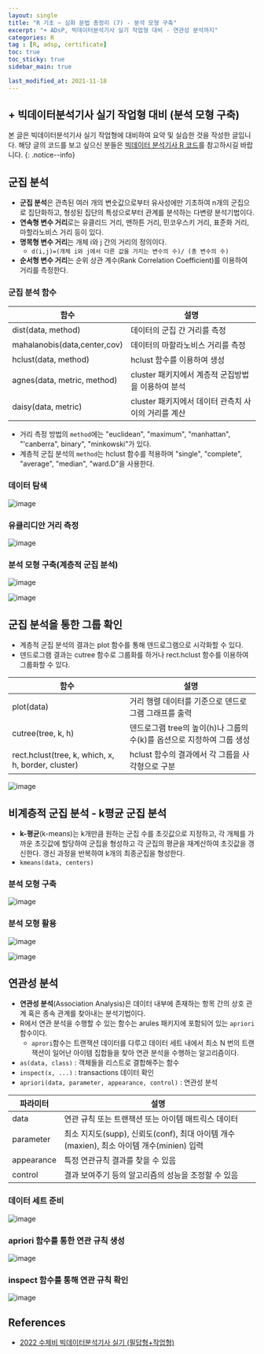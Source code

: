 ```yaml
---
layout: single
title: "R 기초 ~ 심화 문법 총정리 (7) - 분석 모형 구축"
excerpt: "+ ADsP, 빅데이터분석기사 실기 작업형 대비 - 연관성 분석까지"
categories: R
tag : [R, adsp, certificate]
toc: true
toc_sticky: true
sidebar_main: true

last_modified_at: 2021-11-18
---
```


## + 빅데이터분석기사 실기 작업형 대비 (분석 모형 구축)

본 글은 빅데이터분석기사 실기 작업형에 대비하여 요약 및 실습한 것을 작성한 글입니다. 해당 글의 코드를 보고 싶으신 분들은 [빅데이터 분석기사 R 코드](https://github.com/ingu627/BigDataAnalysis)를 참고하시길 바랍니다.
{: .notice--info}

## 군집 분석

- **군집 분석**은 관측된 여러 개의 변숫값으로부터 유사성에만 기초하여 n개의 군집으로 집단화하고, 형성된 집단의 특성으로부터 관계를 분석하는 다변량 분석기법이다.
- **연속형 변수 거리**로는 유클리드 거리, 맨하튼 거리, 민코우스키 거리, 표준화 거리, 마할라노비스 거리 등이 있다.
- **명목형 변수 거리**는 개체 i와 j 간의 거리의 정의이다.
  - `d(i,j)=(개체 i와 j에서 다른 값을 가지는 변수의 수)/ (총 변수의 수)`
- **순서형 변수 거리**는 순위 상관 계수(Rank Correlation Coefficient)를 이용하여 거리를 측정한다.

### 군집 분석 함수

|함수|설명|
|---|---|
|dist(data, method)|데이터의 군집 간 거리를 측정|
|mahalanobis(data,center,cov)|데이터의 마할라노비스 거리를 측정|
|hclust(data, method)|hclust 함수를 이용하여 생성|
|agnes(data, metric, method)|cluster 패키지에서 계층적 군집방법을 이용하여 분석|
|daisy(data, metric)|cluster 패키지에서 데이터 관측치 사이의 거리를 계산|

- 거리 측정 방법의 `method`에는 "euclidean", "maximum", "manhattan", "'canberra", binary", "minkowski"가 있다.
- 계층적 군집 분석의 `method`는 hclust 함수를 적용하며 "single", "complete", "average", "median", "ward.D"을 사용한다.


### 데이터 탐색

![image](https://user-images.githubusercontent.com/78655692/142361894-f6ecf604-bdac-49d1-8723-2d4f27219632.png)

### 유클리디안 거리 측정

![image](https://user-images.githubusercontent.com/78655692/142362077-65ae3bd4-b647-42e6-9097-9375307c85f7.png)

### 분석 모형 구축(계층적 군집 분석)

![image](https://user-images.githubusercontent.com/78655692/142362710-9fe4b525-e30c-45c8-aafd-3ea9147a5698.png)

![image](https://user-images.githubusercontent.com/78655692/142362743-03621758-0305-4846-9c6a-f3fd459848d0.png)

## 군집 분석을 통한 그룹 확인 

- 계층적 군집 분석의 결과는 plot 함수를 통해 덴드로그램으로 시각화할 수 있다.
- 덴드로그램 결과는 cutree 함수로 그룹화를 하거나 rect.hclust 함수를 이용하여 그룹화할 수 있다.

|함수|설명|
|---|---|
|plot(data)|거리 행렬 데이터를 기준으로 덴드로그램 그래프를 출력|
|cutree(tree, k, h)|덴드로그램 tree의 높이(h)나 그룹의 수(k)를 옵션으로 지정하여 그룹 생성|
|rect.hclust(tree, k, which, x, h, border, cluster)|hclust 함수의 결과에서 각 그룹을 사각형으로 구분|

![image](https://user-images.githubusercontent.com/78655692/142363270-e8a12251-ae9e-42ff-8199-9a98a33f04ff.png)

## 비계층적 군집 분석 - k평균 군집 분석 

- **k-평균**(k-means)는 k개만큼 원하는 군집 수를 초깃값으로 지정하고, 각 개체를 가까운 초깃값에 할당하여 군집을 형성하고 각 군집의 평균을 재계산하여 초깃값을 갱신한다. 갱신 과정을 반복하여 k개의 최종군집을 형성한다.
- `kmeans(data, centers)` 

### 분석 모형 구축

![image](https://user-images.githubusercontent.com/78655692/142364618-b4cfd3a2-fac7-478f-9f34-a8fdfa27a244.png)

### 분석 모형 활용

![image](https://user-images.githubusercontent.com/78655692/142364863-b76a23b1-e6f5-4dd0-8c99-93672cb85367.png)

![image](https://user-images.githubusercontent.com/78655692/142364885-d55766e8-4c7c-454c-ac8d-b7b5c71635e2.png)

## 연관성 분석 

- **연관성 분석**(Association Analysis)은 데이터 내부에 존재하는 항목 간의 상호 관계 혹은 종속 관계를 찾아내는 분석기법이다.
- R에서 연관 분석을 수행할 수 있는 함수는 arules 패키지에 포함되어 있는 `apriori`함수이다. 
  - `aprori`함수는 트랜잭션 데이터를 다루고 데이터 세트 내에서 최소 N 번의 트랜잭션이 일어난 아이템 집합들을 찾아 연관 분석을 수행하는 알고리즘이다.
- `as(data, class)` : 객체들을 리스트로 결합해주는 함수
- `inspect(x, ...)` : transactions 데이터 확인
- `apriori(data, parameter, appearance, control)` : 연관성 분석

|파라미터|설명|
|---|---|
|data|연관 규칙 또는 트랜잭션 또는 아이템 매트릭스 데이터|
|parameter|최소 지지도(supp), 신뢰도(conf), 최대 아이템 개수(maxien), 최소 아이템 개수(minien) 입력|
|appearance|특정 연관규칙 결과를 찾을 수 있음|
|control|결과 보여주기 등의 알고리즘의 성능을 조정할 수 있음|

### 데이터 세트 준비

![image](https://user-images.githubusercontent.com/78655692/142368883-77987181-d99c-4776-93ee-52c51129c8b1.png)

### apriori 함수를 통한 연관 규칙 생성 

![image](https://user-images.githubusercontent.com/78655692/142369111-7779a244-9237-46af-a254-3002f8b9b8f2.png)

### inspect 함수를 통해 연관 규칙 확인 

![image](https://user-images.githubusercontent.com/78655692/142369249-6e097798-999b-439b-941a-6edcf4815e07.png)



## References

- [2022 수제비 빅데이터분석기사 실기 (필답형+작업형)](https://www.aladin.co.kr/shop/wproduct.aspx?ItemId=281447264) 